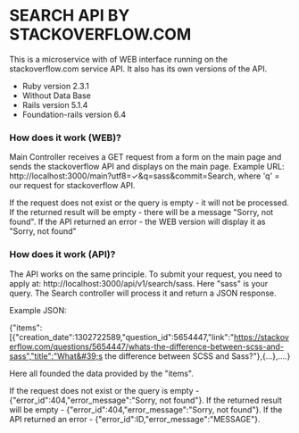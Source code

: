 # SEARCH API BY STACKOVERFLOW.COM

This is a microservice with of WEB interface running on the stackoverflow.com service API. It also has its own versions of the API.

* Ruby version 2.3.1
* Without Data Base
* Rails version 5.1.4
* Foundation-rails version 6.4

### How does it work (WEB)?

Main Controller receives a GET request from a form on the main page and sends the stackoverflow API and displays on the main page. Example URL: http://localhost:3000/main?utf8=✓&q=sass&commit=Search, where 'q' = our request for stackoverflow API.

If the request does not exist or the query is empty - it will not be processed.
If the returned result will be empty - there will be a message "Sorry, not found".
If the API returned an error - the WEB version will display it as "Sorry, not found"

### How does it work (API)?

The API works on the same principle. To submit your request, you need to apply at: http://localhost:3000/api/v1/search/sass.
Here "sass" is your query. The Search controller will process it and return a JSON response.

Example JSON:

{"items":[{"creation_date":1302722589,"question_id":5654447,"link":"https://stackoverflow.com/questions/5654447/whats-the-difference-between-scss-and-sass","title":"What&#39;s the difference between SCSS and Sass?"},{...},....}

Here all founded the data provided by the "items".

If the request does not exist or the query is empty - {"error_id":404,"error_message":"Sorry, not found"}.
If the returned result will be empty - {"error_id":404,"error_message":"Sorry, not found"}.
If the API returned an error - {"error_id":ID,"error_message":"MESSAGE"}.
